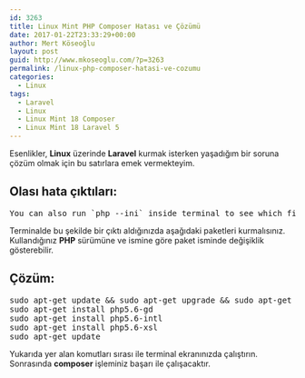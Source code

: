```yaml
---
id: 3263
title: Linux Mint PHP Composer Hatası ve Çözümü
date: 2017-01-22T23:33:29+00:00
author: Mert Köseoğlu
layout: post
guid: http://www.mkoseoglu.com/?p=3263
permalink: /linux-php-composer-hatasi-ve-cozumu
categories:
  - Linux
tags:
  - Laravel
  - Linux
  - Linux Mint 18 Composer
  - Linux Mint 18 Laravel 5
---
```

Esenlikler, **Linux** üzerinde **Laravel** kurmak isterken yaşadığım bir soruna çözüm olmak için bu satırlara emek vermekteyim.

## Olası hata çıktıları:

<pre class="lang:default decode:true ">You can also run `php --ini` inside terminal to see which files are used by PHP in CLI mode.</pre>

Terminalde bu şekilde bir çıktı aldığınızda aşağıdaki paketleri kurmalısınız. Kullandığınız **PHP** sürümüne ve ismine göre paket isminde değişiklik gösterebilir.

## Çözüm:

<pre class="lang:default decode:true">sudo apt-get update && sudo apt-get upgrade && sudo apt-get autoclean && sudo apt-get autoremove
sudo apt-get install php5.6-gd
sudo apt-get install php5.6-intl
sudo apt-get install php5.6-xsl
sudo apt-get update</pre>

Yukarıda yer alan komutları sırası ile terminal ekranınızda çalıştırın. Sonrasında **composer** işleminiz başarı ile çalışacaktır.